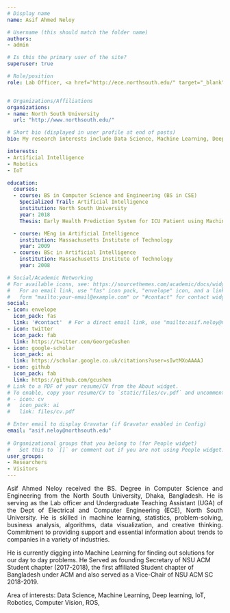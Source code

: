 ```yaml
---
# Display name
name: Asif Ahmed Neloy

# Username (this should match the folder name)
authors:
- admin

# Is this the primary user of the site?
superuser: true

# Role/position
role: Lab Officer, <a href="http://ece.northsouth.edu/" target="_blank">Department of Electrical and Computer Engineering (ECE),</a>


# Organizations/Affiliations
organizations: 
- name: North South University
  url: "http://www.northsouth.edu/"

# Short bio (displayed in user profile at end of posts)
bio: My research interests include Data Science, Machine Learning, Deep learning, IoT, Robotics, Computer Vision, ROS.

interests:
- Artificial Intelligence
- Robotics
- IoT

education:
  courses:
  - course: BS in Computer Science and Engineering (BS in CSE)
    Specialized Trail: Artificial Intelligence
    institution: North South University
    year: 2018
    Thesis: Early Health Prediction System for ICU Patient using Machine Learning and Cloud Computing

  - course: MEng in Artificial Intelligence
    institution: Massachusetts Institute of Technology
    year: 2009
  - course: BSc in Artificial Intelligence
    institution: Massachusetts Institute of Technology
    year: 2008

# Social/Academic Networking
# For available icons, see: https://sourcethemes.com/academic/docs/widgets/#icons
#   For an email link, use "fas" icon pack, "envelope" icon, and a link in the
#   form "mailto:your-email@example.com" or "#contact" for contact widget.
social:
- icon: envelope
  icon_pack: fas
  link: '#contact'  # For a direct email link, use "mailto:asif.neloy@northsouth.edu".
- icon: twitter
  icon_pack: fab
  link: https://twitter.com/GeorgeCushen
- icon: google-scholar
  icon_pack: ai
  link: https://scholar.google.co.uk/citations?user=sIwtMXoAAAAJ
- icon: github
  icon_pack: fab
  link: https://github.com/gcushen
# Link to a PDF of your resume/CV from the About widget.
# To enable, copy your resume/CV to `static/files/cv.pdf` and uncomment the lines below.  
# - icon: cv
#   icon_pack: ai
#   link: files/cv.pdf

# Enter email to display Gravatar (if Gravatar enabled in Config)
email: "asif.neloy@northsouth.edu"
  
# Organizational groups that you belong to (for People widget)
#   Set this to `[]` or comment out if you are not using People widget.  
user_groups:
- Researchers
- Visitors
---
```


<p style="text-align:justify;"> Asif Ahmed Neloy received the BS. Degree in Computer Science and Engineering from the North South University, Dhaka, Bangladesh. He is serving as the Lab officer and Undergraduate Teaching Assistant (UGA) of the Dept of Electrical and Computer Engineering (ECE), North South University. He is skilled in machine learning, statistics, problem-solving, business analysis, algorithms, data visualization, and creative thinking. Commitment to providing support and essential information about trends to companies in a variety of industries.

He is currently digging into Machine Learning for finding out solutions for our day to day problems. He Served as founding Secretary of NSU ACM Student chapter (2017-2018), the first affiliated Student chapter of Bangladesh under ACM and also served as a Vice-Chair of NSU ACM SC 2018-2019.

Area of interests: Data Science, Machine Learning, Deep learning, IoT, Robotics, Computer Vision, ROS, 

</p>



  